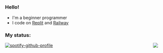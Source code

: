 <h2 align="center"></h2>
<p align="center" alt="" width="">
    <img alt="" src="assets/standard.gif">
</p>
<p align="center" alt="" width="">
    <img alt="" src=https://komarev.com/ghpvc/?username=MrDarkshadoow />
</p>


### Hello!

<ul>
  <li> I'm a beginner programmer</li>
  <li> I code on <a href="https://replit.com" target="_blank">Replit</a> and <a href="https://railway.app/" target="_blank">Railway</a></li>
</ul>


### My status:

<a href="https://discord.com/users/427733100513198090"><img align="right" src="https://lanyard-profile-readme-nyria.vercel.app/api/427733100513198090"/></a>

[![spotify-github-profile](https://spotify-github-profile.vercel.app/api/view?uid=31aqwxtxhrfu4u6cpegmbvrjouh4&cover_image=true&theme=default&show_offline=false&background_color=121212&interchange=false&bar_color=4d30df&bar_color_cover=false)](https://github.com/kittinan/spotify-github-profile)
